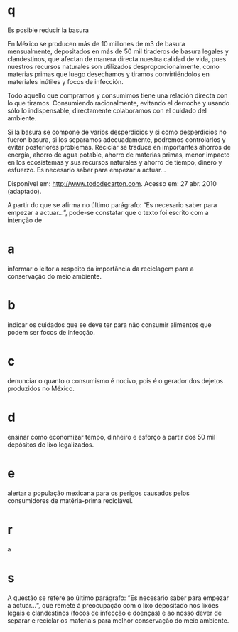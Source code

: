 # q
Es posible reducir la basura

En México se producen más de 10 millones de m3 de basura mensualmente, depositados en más de 50 mil tiraderos de basura legales y clandestinos, que afectan de manera directa nuestra calidad de vida, pues nuestros recursos naturales son utilizados desproporcionalmente, como materias primas que luego desechamos y tiramos convirtiéndolos en materiales inútiles y focos de infección.

Todo aquello que compramos y consumimos tiene una relación directa con lo que tiramos. Consumiendo racionalmente, evitando el derroche y usando sólo lo indispensable, directamente colaboramos con el cuidado del ambiente.

Si la basura se compone de varios desperdicios y si como desperdicios no fueron basura, si los separamos adecuadamente, podremos controlarlos y evitar posteriores problemas. Reciclar se traduce en importantes ahorros de energía, ahorro de agua potable, ahorro de materias primas, menor impacto en los ecosistemas y sus recursos naturales y ahorro de tiempo, dinero y esfuerzo. Es necesario saber para empezar a actuar…

Disponível em: http://www.tododecarton.com. Acesso em: 27 abr. 2010 (adaptado).

A partir do que se afirma no último parágrafo: “Es necesario saber para empezar a actuar…”, pode-se constatar que o texto foi escrito com a intenção de

# a
informar o leitor a respeito da importância da reciclagem para a conservação do meio ambiente.

# b
indicar os cuidados que se deve ter para não consumir alimentos que podem ser focos de infecção.

# c
denunciar o quanto o consumismo é nocivo, pois é o gerador dos dejetos produzidos no México.

# d
ensinar como economizar tempo, dinheiro e esforço a partir dos 50 mil depósitos de lixo legalizados.

# e
alertar a população mexicana para os perigos causados pelos consumidores de matéria-prima reciclável.

# r
a

# s
A questão se refere ao último parágrafo: ”Es necesario saber para empezar a actuar...“, que remete à preocupação com o lixo depositado nos lixões legais e clandestinos (focos de infecção e doenças) e ao nosso dever de separar e reciclar os materiais para melhor conservação do meio ambiente.
